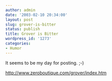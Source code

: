 ```yaml
---
author: admin
date: '2003-02-10 20:34:00'
layout: post
slug: grover-is-bitter
status: publish
title: Grover is Bitter
wordpress_id: '1273'
categories:
- Humor
---
```

It seems to be my day for posting. ;-)

<a href="http://www.zeroboutique.com/grover/index.htm">http://www.zeroboutique.com/grover/index.htm</a>
